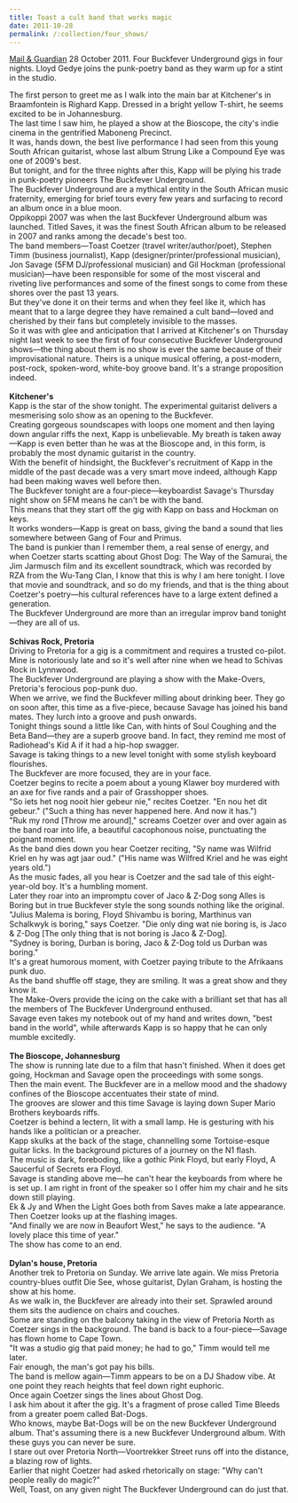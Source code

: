 ```yaml
---
title: Toast a cult band that works magic
date: 2011-10-28
permalink: /:collection/four_shows/
---
```


[Mail & Guardian](https://mg.co.za/article/2011-10-28-toast-a-cult-band-that-works-magic) 28 October 2011. Four Buckfever Underground gigs in four nights. Lloyd Gedye joins the punk-poetry band as they warm up for a stint in the studio.

The first person to greet me as I walk into the main bar at Kitchener's in Braamfontein is Righard Kapp. Dressed in a bright yellow T-shirt, he seems excited to be in Johannesburg.<br>
The last time I saw him, he played a show at the Bioscope, the city's indie cinema in the gentrified Maboneng Precinct.<br>
It was, hands down, the best live performance I had seen from this young South African guitarist, whose last album Strung Like a Compound Eye was one of 2009's best.<br>
But tonight, and for the three nights after this, Kapp will be plying his trade in punk-poetry pioneers The Buckfever Underground.<br>
The Buckfever Underground are a mythical entity in the South African music fraternity, emerging for brief tours every few years and surfacing to record an album once in a blue moon.<br>
Oppikoppi 2007 was when the last Buckfever Underground album was launched. Titled Saves, it was the finest South African album to be released in 2007 and ranks among the decade's best too.<br>
The band members—Toast Coetzer (travel writer/author/poet), Stephen Timm (business journalist), Kapp (designer/printer/professional musician), Jon Savage (5FM DJ/professional musician) and Gil Hockman (professional musician)—have been responsible for some of the most visceral and riveting live performances and some of the finest songs to come from these shores over the past 13 years.<br>
But they've done it on their terms and when they feel like it, which has meant that to a large degree they have remained a cult band—loved and cherished by their fans but completely invisible to the masses.<br>
So it was with glee and anticipation that I arrived at Kitchener's on Thursday night last week to see the first of four consecutive Buckfever Underground shows—the thing about them is no show is ever the same because of their improvisational nature. Theirs is a unique musical offering, a post-modern, post-rock, spoken-word, white-boy groove band. It's a strange proposition indeed.<br>
<br>
<b>Kitchener's</b><br>
Kapp is the star of the show tonight. The experimental guitarist delivers a mesmerising solo show as an opening to the Buckfever.<br>
Creating gorgeous soundscapes with loops one moment and then laying down angular riffs the next, Kapp is unbelievable. My breath is taken away—Kapp is even better than he was at the Bioscope and, in this form, is probably the most dynamic guitarist in the country.<br>
With the benefit of hindsight, the Buckfever's recruitment of Kapp in the middle of the past decade was a very smart move indeed, although Kapp had been making waves well before then.<br>
The Buckfever tonight are a four-piece—keyboardist Savage's Thursday night show on 5FM means he can't be with the band.<br>
This means that they start off the gig with Kapp on bass and Hockman on keys.<br>
It works wonders—Kapp is great on bass, giving the band a sound that lies somewhere between Gang of Four and Primus.<br>
The band is punkier than I remember them, a real sense of energy, and when Coetzer starts scatting about Ghost Dog: The Way of the Samurai, the Jim Jarmusch film and its excellent soundtrack, which was recorded by RZA from the Wu-Tang Clan, I know that this is why I am here tonight. I love that movie and soundtrack, and so do my friends, and that is the thing about Coetzer's poetry—his cultural references have to a large extent defined a generation.<br>
The Buckfever Underground are more than an irregular improv band tonight—they are all of us.<br>
<br>
<b>Schivas Rock, Pretoria</b><br>
Driving to Pretoria for a gig is a commitment and requires a trusted co-pilot. Mine is notoriously late and so it's well after nine when we head to Schivas Rock in Lynnwood.<br>
The Buckfever Underground are playing a show with the Make-Overs, Pretoria's ferocious pop-punk duo.<br>
When we arrive, we find the Buckfever milling about drinking beer. They go on soon after, this time as a five-piece, because Savage has joined his band mates. They lurch into a groove and push onwards.<br>
Tonight things sound a little like Can, with hints of Soul Coughing and the Beta Band—they are a superb groove band. In fact, they remind me most of Radiohead's Kid A if it had a hip-hop swagger.<br>
Savage is taking things to a new level tonight with some stylish keyboard flourishes.<br>
The Buckfever are more focused, they are in your face.<br>
Coetzer begins to recite a poem about a young Klawer boy murdered with an axe for five rands and a pair of Grasshopper shoes.<br>
"So iets het nog nooit hier gebeur nie," recites Coetzer. "En nou het dit gebeur." ("Such a thing has never happened here. And now it has.")<br>
"Ruk my rond [Throw me around]," screams Coetzer over and over again as the band roar into life, a beautiful cacophonous noise, punctuating the poignant moment.<br>
As the band dies down you hear Coetzer reciting, "Sy name was Wilfrid Kriel en hy was agt jaar oud." ("His name was Wilfred Kriel and he was eight years old.")<br>
As the music fades, all you hear is Coetzer and the sad tale of this eight-year-old boy. It's a humbling moment.<br>
Later they roar into an impromptu cover of Jaco & Z-Dog song Alles is Boring but in true Buckfever style the song sounds nothing like the original.<br>
"Julius Malema is boring, Floyd Shivambu is boring, Marthinus van Schalkwyk is boring," says Coetzer. "Die only ding wat nie boring is, is Jaco & Z-Dog [The only thing that is not boring is Jaco & Z-Dog].<br>
"Sydney is boring, Durban is boring, Jaco & Z-Dog told us Durban was boring."<br>
It's a great humorous moment, with Coetzer paying tribute to the Afrikaans punk duo.<br>
As the band shuffle off stage, they are smiling. It was a great show and they know it.<br>
The Make-Overs provide the icing on the cake with a brilliant set that has all the members of The Buckfever Underground enthused.<br>
Savage even takes my notebook out of my hand and writes down, "best band in the world", while afterwards Kapp is so happy that he can only mumble excitedly.<br>
<br>
<b>The Bioscope, Johannesburg</b><br>
The show is running late due to a film that hasn't finished. When it does get going, Hockman and Savage open the proceedings with some songs.<br>
Then the main event. The Buckfever are in a mellow mood and the shadowy confines of the Bioscope accentuates their state of mind.<br>
The grooves are slower and this time Savage is laying down Super Mario Brothers keyboards riffs.<br>
Coetzer is behind a lectern, lit with a small lamp. He is gesturing with his hands like a politician or a preacher.<br>
Kapp skulks at the back of the stage, channelling some Tortoise-esque guitar licks. In the background pictures of a journey on the N1 flash.<br>
The music is dark, foreboding, like a gothic Pink Floyd, but early Floyd, A Saucerful of Secrets era Floyd.<br>
Savage is standing above me—he can't hear the keyboards from where he is set up. I am right in front of the speaker so I offer him my chair and he sits down still playing.<br>
Ek & Jy and When the Light Goes both from Saves make a late appearance.<br>
Then Coetzer looks up at the flashing images.<br>
"And finally we are now in Beaufort West," he says to the audience. "A lovely place this time of year."<br>
The show has come to an end.<br>
<br>
<b>Dylan's house, Pretoria</b><br>
Another trek to Pretoria on Sunday. We arrive late again. We miss Pretoria country-blues outfit Die See, whose guitarist, Dylan Graham, is hosting the show at his home.<br>
As we walk in, the Buckfever are already into their set. Sprawled around them sits the audience on chairs and couches.<br>
Some are standing on the balcony taking in the view of Pretoria North as Coetzer sings in the background. The band is back to a four-piece—Savage has flown home to Cape Town.<br>
"It was a studio gig that paid money; he had to go," Timm would tell me later.<br>
Fair enough, the man's got pay his bills.<br>
The band is mellow again—Timm appears to be on a DJ Shadow vibe. At one point they reach heights that feel down right euphoric.<br>
Once again Coetzer sings the lines about Ghost Dog.<br>
I ask him about it after the gig. It's a fragment of prose called Time Bleeds from a greater poem called Bat-Dogs.<br>
Who knows, maybe Bat-Dogs will be on the new Buckfever Underground album. That's assuming there is a new Buckfever Underground album. With these guys you can never be sure.<br>
I stare out over Pretoria North—Voortrekker Street runs off into the distance, a blazing row of lights.<br>
Earlier that night Coetzer had asked rhetorically on stage: "Why can't people really do magic?"<br>
Well, Toast, on any given night The Buckfever Underground can do just that.<br>
